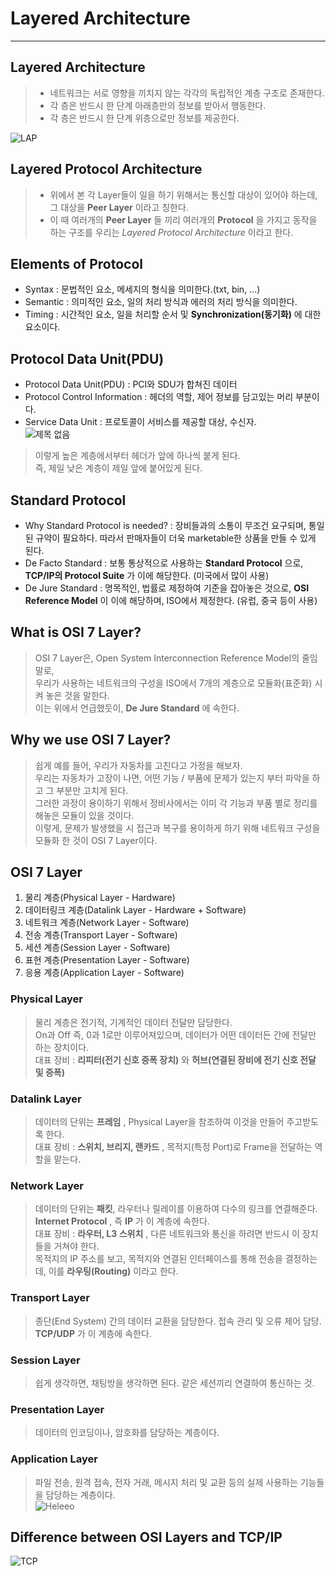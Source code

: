 # Layered Architecture
---
## Layered Architecture  
>- 네트워크는 서로 영향을 끼치지 않는 각각의 독립적인 계층 구조로 존재한다.  
>- 각 층은 반드시 한 단계 아래층만의 정보를 받아서 행동한다.  
>- 각 층은 반드시 한 단계 위층으로만 정보를 제공한다.  

![LAP](https://user-images.githubusercontent.com/71700079/110340397-8fa96a00-806c-11eb-8284-9373175e5774.png)  

## Layered Protocol Architecture
>- 위에서 본 각 Layer들이 일을 하기 위해서는 통신할 대상이 있어야 하는데, 그 대상을 __Peer Layer__ 이라고 칭한다.
>- 이 때 여러개의 __Peer Layer__ 들 끼리 여러개의 __Protocol__ 을 가지고 동작을 하는 구조를 우리는 _Layered Protocol Architecture_ 이라고 한다.  

## Elements of Protocol
- Syntax : 문법적인 요소, 메세지의 형식을 의미한다.(txt, bin, ...)
- Semantic : 의미적인 요소, 일의 처리 방식과 에러의 처리 방식을 의미한다.
- Timing : 시간적인 요소, 일을 처리할 순서 및 __Synchronization(동기화)__ 에 대한 요소이다.  

## Protocol Data Unit(PDU)
- Protocol Data Unit(PDU) : PCI와 SDU가 합쳐진 데이터
- Protocol Control Information : 헤더의 역할, 제어 정보를 담고있는 머리 부분이다.
- Service Data Unit : 프로토콜이 서비스를 제공할 대상, 수신자.  
![제목 없음](https://user-images.githubusercontent.com/71700079/110626438-103ea680-81e4-11eb-80aa-31ca5988a763.png)  

>이렇게 높은 계층에서부터 헤더가 앞에 하나씩 붙게 된다.  
즉, 제일 낮은 계층이 제일 앞에 붙어있게 된다.  

## Standard Protocol
- Why Standard Protocol is needed? : 장비들과의 소통이 무조건 요구되며, 통일된 규약이 필요하다. 따라서 판매자들이 더욱 marketable한 상품을 만들 수 있게 된다.
- De Facto Standard : 보통 통상적으로 사용하는 __Standard Protocol__ 으로, __TCP/IP의 Protocol Suite__ 가 이에 해당한다. (미국에서 많이 사용)
- De Jure Standard : 명목적인, 법률로 제정하여 기준을 잡아놓은 것으로, __OSI Reference Model__ 이 이에 해당하며, ISO에서 제정한다. (유럽, 중국 등이 사용)  

## What is OSI 7 Layer?
>OSI 7 Layer은, Open System Interconnection Reference Model의 줄임말로,  
우리가 사용하는 네트워크의 구성을 ISO에서 7개의 계층으로 모듈화(표준화) 시켜 놓은 것을 말한다.  
이는 위에서 언급했듯이, __De Jure Standard__ 에 속한다. 

## Why we use OSI 7 Layer?
>쉽게 예를 들어, 우리가 자동차를 고친다고 가정을 해보자.  
우리는 자동차가 고장이 나면, 어떤 기능 / 부품에 문제가 있는지 부터 파악을 하고 그 부분만 고치게 된다.  
그러한 과정이 용이하기 위해서 정비사에서는 이미 각 기능과 부품 별로 정리를 해놓은 모듈이 있을 것이다.  
이렇게, 문제가 발생했을 시 접근과 복구를 용이하게 하기 위해 네트워크 구성을 모듈화 한 것이 OSI 7 Layer이다.

## OSI 7 Layer
1. 물리 계층(Physical Layer - Hardware)
2. 데이터링크 계층(Datalink Layer - Hardware + Software)
3. 네트워크 계층(Network Layer - Software)
4. 전송 계층(Transport Layer - Software)
5. 세션 계층(Session Layer - Software)
6. 표현 계층(Presentation Layer - Software)
7. 응용 계층(Application Layer - Software)

### Physical Layer
>물리 계층은 전기적, 기계적인 데이터 전달만 담당한다.  
On과 Off 즉, 0과 1로만 이루어져있으며, 데이터가 어떤 데이터든 간에 전달만 하는 장치이다.  
대표 장비 : __리피터(전기 신호 증폭 장치)__ 와 __허브(연결된 장비에 전기 신호 전달 및 증폭)__  

### Datalink Layer
>데이터의 단위는 __프레임__ , Physical Layer을 참조하여 이것을 만들어 주고받도록 한다.  
대표 장비 : __스위치, 브리지, 랜카드__ , 목적지(특정 Port)로 Frame을 전달하는 역할을 맡는다.  

### Network Layer
>데이터의 단위는 __패킷__, 라우터나 릴레이를 이용하여 다수의 링크를 연결해준다.  
__Internet Protocol__ , 즉 __IP__ 가 이 계층에 속한다.  
대표 장비 : __라우터, L3 스위치__ , 다른 네트워크와 통신을 하려면 반드시 이 장치들을 거쳐야 한다.  
목적지의 IP 주소를 보고, 목적지와 연결된 인터페이스를 통해 전송을 결정하는데, 이를 __라우팅(Routing)__ 이라고 한다.  

### Transport Layer
>종단(End System) 간의 데이터 교환을 담당한다. 접속 관리 및 오류 제어 담당.  
__TCP/UDP__ 가 이 계층에 속한다.  

### Session Layer
>쉽게 생각하면, 채팅방을 생각하면 된다. 같은 세션끼리 연결하여 통신하는 것.  

### Presentation Layer
>데이터의 인코딩이나, 암호화를 담당하는 계층이다.  

### Application Layer
>파일 전송, 원격 접속, 전자 거래, 메시지 처리 및 교환 등의 실제 사용하는 기능들을 담당하는 계층이다.  
![Heleeo](https://user-images.githubusercontent.com/71700079/110627684-9d362f80-81e5-11eb-9a40-0a5c31f2f516.png)  

## Difference between OSI Layers and TCP/IP  
![TCP](https://user-images.githubusercontent.com/71700079/110628521-72001000-81e6-11eb-9388-c0519178cb3a.PNG)
